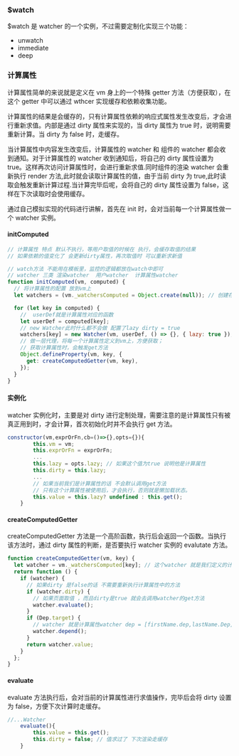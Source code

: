 ### \$watch

\$watch 是 watcher 的一个实例，不过需要定制化实现三个功能：

- unwatch
- immediate
- deep

### 计算属性

计算属性简单的来说就是定义在 vm 身上的一个特殊 getter 方法（方便获取），在这个 getter 中可以通过 wthcer 实现缓存和依赖收集功能。

计算属性的结果是会缓存的，只有计算属性依赖的响应式属性发生改变后，才会进行重新求值。内部是通过 dirty 属性来实现的，当 dirty 属性为 true 时，说明需要重新计算。当 dirty 为 false 时，走缓存。

当计算属性中内容发生改变后，计算属性的 watcher 和 组件的 watcher 都会收到通知。对于计算属性的 watcher 收到通知后，将自己的 dirty 属性设置为 true。这样再次访问计算属性时，会进行重新求值.同时组件的渲染 watcher 会重新执行 render 方法,此时就会读取计算属性的值，由于当前 dirty 为 true,此时读取会触发重新计算过程.当计算完毕后呢，会将自己的 dirty 属性设置为 false，这样在下次读取时会使用缓存。

通过自己模拟实现的代码进行讲解，首先在 init 时，会对当前每一个计算属性做一个 watcher 实例。

#### initComputed

```js
// 计算属性 特点 默认不执行，等用户取值的时候在 执行，会缓存取值的结果
// 如果依赖的值变化了 会更新dirty属性，再次取值时 可以重新求新值

// watch方法 不能用在模板里，监控的逻辑都放在watch中即可
// watcher 三类 渲染watcher  用户watcher  计算属性watcher
function initComputed(vm, computed) {
  // 将计算属性的配置 放到vm上
  let watchers = (vm._watchersComputed = Object.create(null)); // 创建存储计算属性的watcher的对象

  for (let key in computed) {
    //  userDef就是计算属性对应的函数
    let userDef = computed[key];
    // new Watcher此时什么都不会做 配置了lazy dirty = true
    watchers[key] = new Watcher(vm, userDef, () => {}, { lazy: true }); //lazy标识当前为计算属性，初始化（new时）时不会进行求值
    // 做一层代理，将每一个计算属性定义到vm上，方便获取；
    // 获取计算属性时，会触发get方法
    Object.defineProperty(vm, key, {
      get: createComputedGetter(vm, key),
    });
  }
}
```

#### 实例化

watcher 实例化时，主要是对 dirty 进行定制处理，需要注意的是计算属性只有被真正用到时，才会计算，首次初始化时并不会执行 get 方法。

```js
constructor(vm,exprOrFn,cb=()=>{},opts={}){
        this.vm = vm;
        this.exprOrFn = exprOrFn;
        ...
        this.lazy = opts.lazy; // 如果这个值为true 说明他是计算属性
        this.dirty = this.lazy;
        ...
        // 如果当前我们是计算属性的话 不会默认调用get方法
        // 只有这个计算属性被使用后，才会执行，否则就是懒加载状态。
        this.value = this.lazy? undefined : this.get();
    }

```

#### createComputedGetter

createComputedGetter 方法是一个高阶函数，执行后会返回一个函数。当执行该方法时，通过 dirty 属性的判断，是否要执行 watcher 实例的 evalutate 方法。

```js
function createComputedGetter(vm, key) {
  let watcher = vm._watchersComputed[key]; // 这个watcher 就是我们定义的计算属性watcher
  return function () {
    if (watcher) {
      // 如果dirty 是false的话 不需要重新执行计算属性中的方法
      if (watcher.dirty) {
        // 如果页面取值 ，而且dirty是true 就会去调用watcher的get方法
        watcher.evaluate();
      }
      if (Dep.target) {
        // watcher 就是计算属性watcher dep = [firstName.dep,lastName.Dep]
        watcher.depend();
      }
      return watcher.value;
    }
  };
}
```

#### evaluate

evaluate 方法执行后，会对当前的计算属性进行求值操作，完毕后会将 dirty 设置为 false，方便下次计算时走缓存。

```js
//...Watcher
    evaluate(){
        this.value = this.get();
        this.dirty = false; // 值求过了 下次渲染走缓存
    }
```
